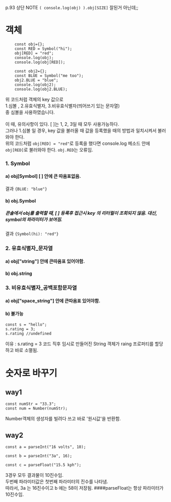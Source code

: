 p.93 상단 NOTE ` ( console.log(obj) ).obj[SIZE] ` 잘된거 아닌데;;


객체
=
~~~
    const obj={};
    const RED = Symbol("hi");
    obj[RED] = "red";
    console.log(obj);
    console.log(obj[RED]);
    
    const obj2={};
    const BLUE = Symbol("me too");
    obj2.BLUE = "blue";
    console.log(obj2);
    console.log(obj2.BLUE);
~~~
위 코드처럼 객체의 key 값으로 <br>
1.심볼 , 2.유효식별자, 3.비유효식별자(띄어쓰기 있는 문자열)<br>
중 심볼을 사용하였습니다.<br><br> 이 때, 유의사항이 있다. [ ]는 1, 2, 3일 때 모두 사용가능하다. <br>
그러나 1.심볼 일 경우, key 값을 불러올 때 값을 등록했을 때의 방법과 일치시켜서 불러와야 한다.<br>
위의 코드처럼 `obj[RED] = "red"`로 등록을 했다면 console.log 메소드 안에 `obj[RED]`로 불러와야 한다. `obj.RED`는 오류임.
<br>
### 1. Symbol 
#### a) obj[Symbol]  [ ] 안에 큰 따옴표없음.
결과 `{BLUE: "blue"}`
#### b) obj.Symbol
#####  콘솔에서 obj를 출력할 때, [ ] 등록후 접근시 key 의 리터럴이 조회되지 않음. 대신, symbol의 파라미터가 보여짐.
결과 `{Symbol(hi): "red"}`<br>
### 2. 유효식별자_문자열
#### a) obj["string"] 안에 큰따옴표 있어야함.
#### b) obj.string
### 3. 비유효식별자_공백포함문자열
#### a) obj["space_string"] 안에 큰따옴표 있어야함.
#### b) 불가능



~~~
const s = "hello";
s.rating = 3;
s.rating //undefined
~~~
이유 : s.rating = 3 코드 직후 임시로 만들어진 String 객체가 raing 프로퍼티를 할당하고 바로 소멸됨.

숫자로 바꾸기
=
## way1
~~~
const numStr = "33.3";
const num = Number(numStr); 
~~~
Number객체의 생성자를 빌려다 쓰고 바로 '원시값'을 반환함.

## way2
~~~
const a = parseInt("16 volts", 10);

const b = parseInt("3a", 16);

const c = parseFloat("15.5 kph");
~~~
3경우 모두 결과물이 10진수임.<br>
두번째 파라미터값은 첫번째 파라미터의 진수를 나타냄.<br>
따라서, 3a 는 16진수이고 b 에는 58이 저장됨.
####parseFloat는 항상 파라미터가 10진수임.


